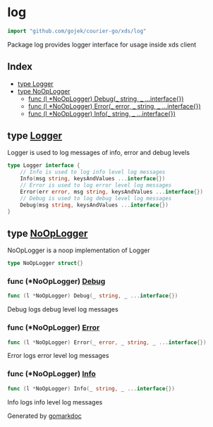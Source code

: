 <!-- Code generated by gomarkdoc. DO NOT EDIT -->

# log

```go
import "github.com/gojek/courier-go/xds/log"
```

Package log provides logger interface for usage inside xds client

## Index

- [type Logger](<#type-logger>)
- [type NoOpLogger](<#type-nooplogger>)
  - [func (l *NoOpLogger) Debug(_ string, _ ...interface{})](<#func-nooplogger-debug>)
  - [func (l *NoOpLogger) Error(_ error, _ string, _ ...interface{})](<#func-nooplogger-error>)
  - [func (l *NoOpLogger) Info(_ string, _ ...interface{})](<#func-nooplogger-info>)


## type [Logger](<https://github.com/gojek/courier-go/blob/main/xds/log/logger.go#L4-L11>)

Logger is used to log messages of info\, error and debug levels

```go
type Logger interface {
    // Info is used to log info level log messages
    Info(msg string, keysAndValues ...interface{})
    // Error is used to log error level log messages
    Error(err error, msg string, keysAndValues ...interface{})
    // Debug is used to log debug level log messages
    Debug(msg string, keysAndValues ...interface{})
}
```

## type [NoOpLogger](<https://github.com/gojek/courier-go/blob/main/xds/log/logger.go#L14>)

NoOpLogger is a noop implementation of Logger

```go
type NoOpLogger struct{}
```

### func \(\*NoOpLogger\) [Debug](<https://github.com/gojek/courier-go/blob/main/xds/log/logger.go#L23>)

```go
func (l *NoOpLogger) Debug(_ string, _ ...interface{})
```

Debug logs debug level log messages

### func \(\*NoOpLogger\) [Error](<https://github.com/gojek/courier-go/blob/main/xds/log/logger.go#L20>)

```go
func (l *NoOpLogger) Error(_ error, _ string, _ ...interface{})
```

Error logs error level log messages

### func \(\*NoOpLogger\) [Info](<https://github.com/gojek/courier-go/blob/main/xds/log/logger.go#L17>)

```go
func (l *NoOpLogger) Info(_ string, _ ...interface{})
```

Info logs info level log messages



Generated by [gomarkdoc](<https://github.com/princjef/gomarkdoc>)
